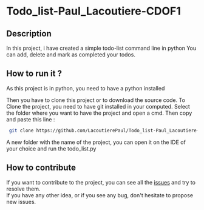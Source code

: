 # Todo_list-Paul_Lacoutiere-CDOF1
## Description
In this project, i have created a simple todo-list command line in python
You can add, delete and mark as completed your todos.

## How to run it ?

As this project is in python, you need to have a python installed

Then you have to clone this project or to download the source code.
To Clone the project, you need to have git installed in your computed.
Select the folder where you want to have the project and open a cmd. 
Then copy and paste this line :
```bash
 git clone https://github.com/LacoutierePaul/Todo_list-Paul_Lacoutiere-CDOF1"
```

A new folder with the name of the project, you can open it on the IDE of your choice and run the todo_list.py

## How to contribute

If you want to contribute to the project, you can see all the [issues](https://github.com/LacoutierePaul/Todo_list-Paul_Lacoutiere-CDOF1/issues) and try to resolve them.  
If you have any other idea, or if you see any bug, don't hesitate to propose new issues.
